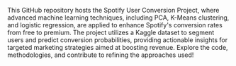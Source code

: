 This GitHub repository hosts the Spotify User Conversion Project, where advanced machine learning techniques, including PCA, K-Means clustering, and logistic regression, are applied to enhance Spotify's conversion rates from free to premium. 
The project utilizes a Kaggle dataset to segment users and predict conversion probabilities, providing actionable insights for targeted marketing strategies aimed at boosting revenue. 
Explore the code, methodologies, and contribute to refining the approaches used!
